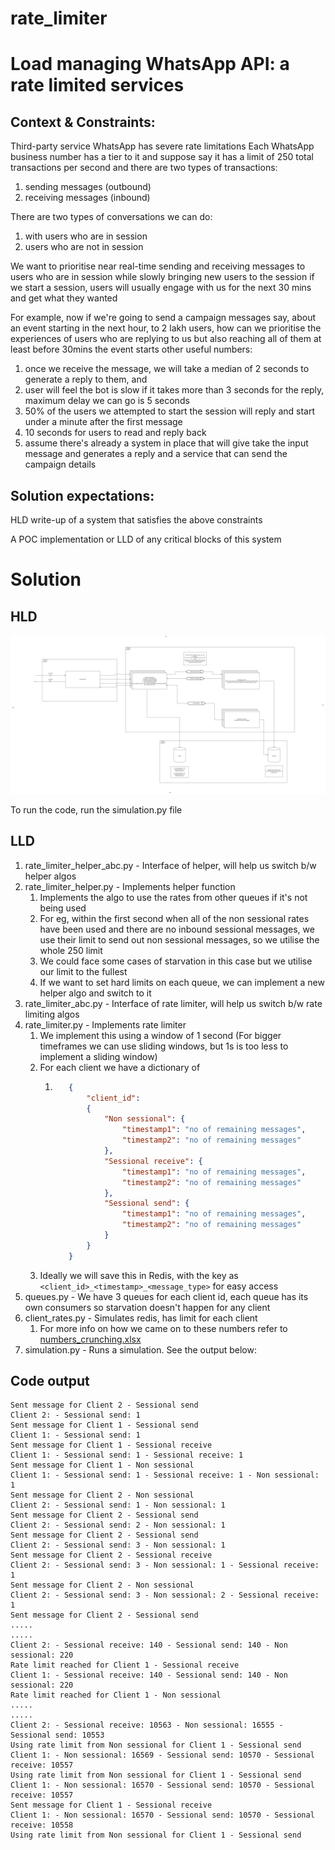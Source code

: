 # rate_limiter

# Load managing WhatsApp API: a rate limited services

## Context & Constraints:

Third-party service WhatsApp has severe rate limitations
Each WhatsApp business number has a tier to it and suppose say it has a limit of 250 total transactions per second
and there are two types of transactions: 

1. sending messages (outbound)
2. receiving messages (inbound)

There are two types of conversations we can do: 

1. with users who are in session
2. users who are not in session

We want to prioritise near real-time sending and receiving messages to users who are in session while slowly bringing new users to the session
if we start a session, users will usually engage with us for the next 30 mins and get what they wanted

For example, now if we're going to send a campaign messages say, about an event starting in the next hour, to 2 lakh users, how can we prioritise the experiences of users who are replying to us but also reaching all of them at least before 30mins the event starts
other useful numbers:

1. once we receive the message, we will take a median of 2 seconds to generate a reply to them, and 
2. user will feel the bot is slow if it takes more than 3 seconds for the reply, maximum delay we can go is 5 seconds 
3. 50% of the users we attempted to start the session will reply and start under a minute after the first message 
4. 10 seconds for users to read and reply back 
5. assume there's already a system in place that will give take the input message and generates a reply and a service that can send the campaign details

## Solution expectations:

HLD write-up of a system that satisfies the above constraints

A POC implementation or LLD of any critical blocks of this system


# Solution 

## HLD

![rate_limiter.drawio.png](rate_limiter.drawio.png)

To run the code, run the simulation.py file

## LLD

1. rate_limiter_helper_abc.py - Interface of helper, will help us switch b/w helper algos
2. rate_limiter_helper.py - Implements helper function
   1. Implements the algo to use the rates from other queues if it's not being used
   2. For eg, within the first second when all of the non sessional rates have been used and there are no inbound sessional messages, we use their limit to send out non sessional messages, so we utilise the whole 250 limit
   3. We could face some cases of starvation in this case but we utilise our limit to the fullest
   4. If we want to set hard limits on each queue, we can implement a new helper algo and switch to it
2. rate_limiter_abc.py - Interface of rate limiter, will help us switch b/w rate limiting algos
2. rate_limiter.py - Implements rate limiter
   1. We implement this using a window of 1 second (For bigger timeframes we can use sliding windows, but 1s is too less to implement a sliding window)
   2. For each client we have a dictionary of
      1. ```json
            {
                "client_id": 
                {
                    "Non sessional": {
                        "timestamp1": "no of remaining messages",
                        "timestamp2": "no of remaining messages" 
                    }, 
                    "Sessional receive": {
                        "timestamp1": "no of remaining messages",
                        "timestamp2": "no of remaining messages" 
                    }, 
                    "Sessional send": {
                        "timestamp1": "no of remaining messages",
                        "timestamp2": "no of remaining messages" 
                    }
                }
            }
   3. Ideally we will save this in Redis, with the key as `<client_id>_<timestamp>_<message_type>` for easy access
2. queues.py - We have 3 queues for each client id, each queue has its own consumers so starvation doesn't happen for any client
3. client_rates.py - Simulates redis, has limit for each client
   1. For more info on how we came on to these numbers refer to [numbers_crunching.xlsx](numbers_crunching.xlsx)
4. simulation.py - Runs a simulation. See the output below:

## Code output

```text
Sent message for Client 2 - Sessional send
Client 2: - Sessional send: 1
Sent message for Client 1 - Sessional send
Client 1: - Sessional send: 1
Sent message for Client 1 - Sessional receive
Client 1: - Sessional send: 1 - Sessional receive: 1
Sent message for Client 1 - Non sessional
Client 1: - Sessional send: 1 - Sessional receive: 1 - Non sessional: 1
Sent message for Client 2 - Non sessional
Client 2: - Sessional send: 1 - Non sessional: 1
Sent message for Client 2 - Sessional send
Client 2: - Sessional send: 2 - Non sessional: 1
Sent message for Client 2 - Sessional send
Client 2: - Sessional send: 3 - Non sessional: 1
Sent message for Client 2 - Sessional receive
Client 2: - Sessional send: 3 - Non sessional: 1 - Sessional receive: 1
Sent message for Client 2 - Non sessional
Client 2: - Sessional send: 3 - Non sessional: 2 - Sessional receive: 1
Sent message for Client 2 - Sessional send
.....
.....
Client 2: - Sessional receive: 140 - Sessional send: 140 - Non sessional: 220
Rate limit reached for Client 1 - Sessional receive
Client 1: - Sessional receive: 140 - Sessional send: 140 - Non sessional: 220
Rate limit reached for Client 1 - Non sessional
.....
.....
Client 2: - Sessional receive: 10563 - Non sessional: 16555 - Sessional send: 10553
Using rate limit from Non sessional for Client 1 - Sessional send
Client 1: - Non sessional: 16569 - Sessional send: 10570 - Sessional receive: 10557
Using rate limit from Non sessional for Client 1 - Sessional send
Client 1: - Non sessional: 16570 - Sessional send: 10570 - Sessional receive: 10557
Sent message for Client 1 - Sessional receive
Client 1: - Non sessional: 16570 - Sessional send: 10570 - Sessional receive: 10558
Using rate limit from Non sessional for Client 1 - Sessional send

```